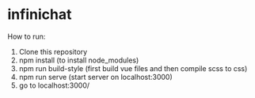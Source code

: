 # infinichat
How to run:
 1. Clone this repository
 2. npm install (to install node_modules)
 3. npm run build-style (first build vue files and then compile scss to css)
 4. npm run serve (start server on localhost:3000)
 5. go to localhost:3000/
